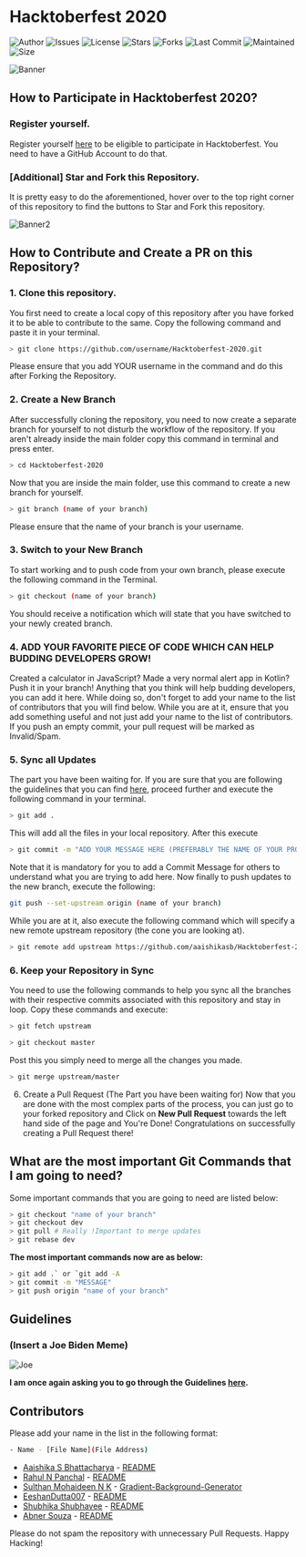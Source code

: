 # Hacktoberfest 2020

![Author](https://img.shields.io/badge/author-aaishikasb-orange)
![Issues](https://img.shields.io/github/issues/aaishikasb/Hacktoberfest-2020)
![License](https://img.shields.io/github/license/aaishikasb/Hacktoberfest-2020)
![Stars](https://img.shields.io/github/stars/aaishikasb/Hacktoberfest-2020)
![Forks](https://img.shields.io/github/forks/aaishikasb/Hacktoberfest-2020)
![Last Commit](https://img.shields.io/github/last-commit/aaishikasb/Hacktoberfest-2020)
![Maintained](https://img.shields.io/maintenance/yes/2020)
![Size](https://img.shields.io/github/repo-size/aaishikasb/Hacktoberfest-2020)

![Banner](https://embed-fastly.wistia.com/deliveries/49bd387c40e2c5aada92abdf973bc46d.webp?image_crop_resized=960x540)

## How to Participate in Hacktoberfest 2020?

### Register yourself.

Register yourself [here](https://hacktoberfest.digitalocean.com/) to be eligible to participate in Hacktoberfest. You need to have a GitHub Account to do that.

### [Additional] Star and Fork this Repository.

It is pretty easy to do the aforementioned, hover over to the top right corner of this repository to find the buttons to Star and Fork this repository.

![Banner2](https://hacktoberfest.digitalocean.com/assets/HF-full-logo-b05d5eb32b3f3ecc9b2240526104cf4da3187b8b61963dd9042fdc2536e4a76c.svg)

## How to Contribute and Create a PR on this Repository?

### 1. Clone this repository.

You first need to create a local copy of this repository after you have forked it to be able to contribute to the same. Copy the following command and paste it in your terminal.

```bash
> git clone https://github.com/username/Hacktoberfest-2020.git
```

Please ensure that you add YOUR username in the command and do this after Forking the Repository.

### 2. Create a New Branch

After successfully cloning the repository, you need to now create a separate branch for yourself to not disturb the workflow of the repository. If you aren't already inside the main folder copy this command in terminal and press enter.

```bash
> cd Hacktoberfest-2020
```

Now that you are inside the main folder, use this command to create a new branch for yourself.

```bash
> git branch (name of your branch)
```

Please ensure that the name of your branch is your username.

### 3. Switch to your New Branch

To start working and to push code from your own branch, please execute the following command in the Terminal.

```bash
> git checkout (name of your branch)
```

You should receive a notification which will state that you have switched to your newly created branch.

### 4. ADD YOUR FAVORITE PIECE OF CODE WHICH CAN HELP BUDDING DEVELOPERS GROW!

Created a calculator in JavaScript? Made a very normal alert app in Kotlin? Push it in your branch! Anything that you think will help budding developers, you can add it here. While doing so, don't forget to add your name to the list of contributors that you will find below.
While you are at it, ensure that you add something useful and not just add your name to the list of contributors. If you push an empty commit, your pull request will be marked as Invalid/Spam.

### 5. Sync all Updates

The part you have been waiting for. If you are sure that you are following the guidelines that you can find [here](https://hacktoberfest.digitalocean.com/details), proceed further and execute the following command in your terminal.

```bash
> git add .
```

This will add all the files in your local repository. After this execute

```bash
> git commit -m "ADD YOUR MESSAGE HERE (PREFERABLY THE NAME OF YOUR PROJECT)"
```

Note that it is mandatory for you to add a Commit Message for others to understand what you are trying to add here. Now finally to push updates to the new branch, execute the following:

```bash
git push --set-upstream origin (name of your branch)
```

While you are at it, also execute the following command which will specify a new remote upstream repository (the cone you are looking at).

```bash
> git remote add upstream https://github.com/aaishikasb/Hacktoberfest-2020.git
```

### 6. Keep your Repository in Sync

You need to use the following commands to help you sync all the branches with their respective commits associated with this repository and stay in loop. Copy these commands and execute:

```bash 
> git fetch upstream
```

```bash 
> git checkout master
```

Post this you simply need to merge all the changes you made.

```bash 
> git merge upstream/master
```

6. Create a Pull Request (The Part you have been waiting for)
   Now that you are done with the most complex parts of the process, you can just go to your forked repository and Click on **New Pull Request** towards the left hand side of the page and You're Done!
   Congratulations on successfully creating a Pull Request there!

## What are the most important Git Commands that I am going to need?

Some important commands that you are going to need are listed below:

```bash
> git checkout "name of your branch"
> git checkout dev
> git pull # Really !Important to merge updates
> git rebase dev
```

**The most important commands now are as below:**
```bash
> git add .` or `git add -A
> git commit -m "MESSAGE"
> git push origin "name of your branch"
```

## Guidelines

### (Insert a Joe Biden Meme)

![Joe](https://i.imgflip.com/3w2ckr.jpg)

**I am once again asking you to go through the Guidelines [here](https://hacktoberfest.digitalocean.com/details).**

## Contributors

Please add your name in the list in the following format:

```bash
- Name - [File Name](File Address)
```

- [Aaishika S Bhattacharya](https://www.github.com/aaishikasb) - [README](README.md)
- [Rahul N Panchal](https://www.github.com/iamrahulpanchal) - [README](README.md)
- [Sulthan Mohaideen N K](https://github.com/SulthanNK) - [Gradient-Background-Generator](https://github.com/SulthanNK/Hacktoberfest-2020/tree/master/Gradient-Background-Generator)
- [EeshanDutta007](https://www.github.com/EeshanDutta007) - [README](README.md)
- [Shubhika Shubhavee](https://www.github.com/shubhavee) - [README](README.md)
- [Abner Souza](https://github.com/abnersouza) - [README](README.md)


Please do not spam the repository with unnecessary Pull Requests. Happy Hacking!
